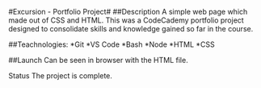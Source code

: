 #Excursion - Portfolio Project#
##Description
A simple web page which made out of CSS and HTML. This was a CodeCademy portfolio project designed to consolidate skills and knowledge gained so far in the course. 

##Teachnologies:
*Git
*VS Code
*Bash
*Node
*HTML
*CSS

##Launch
Can be seen in browser with the HTML file.

Status
The project is complete.
